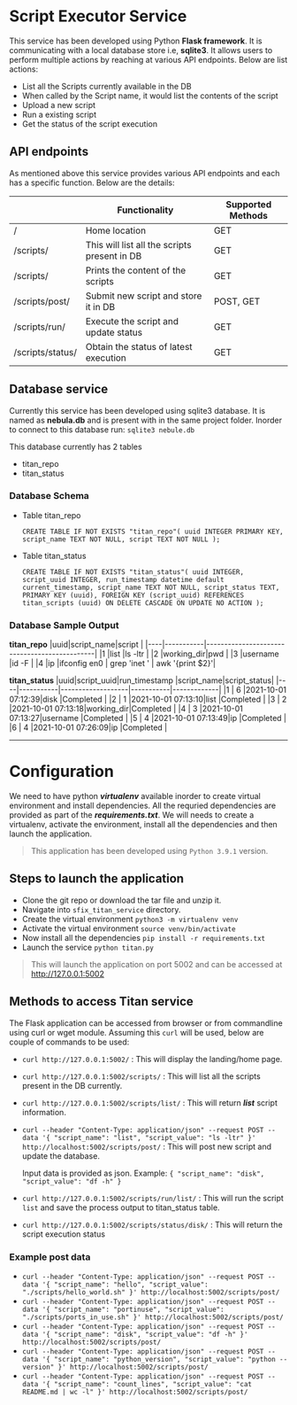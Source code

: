 # Script Executor Service
This service has been developed using Python **Flask framework**. It is communicating with a local database store i.e, **sqlite3**. It allows users to perform multiple actions by reaching at various API endpoints. Below are list actions:
- List all the Scripts currently available in the DB
- When called by the Script name, it would list the contents of the script
- Upload a new script
- Run a existing script
- Get the status of the script execution

## API endpoints
As mentioned above this service provides various API endpoints and each has a specific function. Below are the details:

|                        |Functionality                                 |Supported Methods |
|------------------------|----------------------------------------------|------------------|
|/                       |Home location                                 |GET               |
|/scripts/               |This will list all the scripts present in DB  |GET               |
|/scripts/<name>         |Prints the content of the scripts             |GET               |
|/scripts/post/          |Submit new script and store it in DB          |POST, GET         |
|/scripts/run/<name>     |Execute the script and update status          |GET               |
|/scripts/status/<name>  |Obtain the status of latest execution         |GET               |

## Database service
Currently this service has been developed using sqlite3 database. It is named as **nebula.db** and is present with in the same project folder. Inorder to connect to this database run: `sqlite3 nebule.db`

This database currently has 2 tables
- titan_repo
- titan_status

### Database Schema
- Table titan_repo

  `CREATE TABLE IF NOT EXISTS "titan_repo"(
uuid INTEGER PRIMARY KEY,
script_name TEXT NOT NULL,
script TEXT NOT NULL
);`
- Table titan_status

  `CREATE TABLE IF NOT EXISTS "titan_status"(
    uuid INTEGER,
    script_uuid INTEGER,
    run_timestamp datetime default current_timestamp,
    script_name TEXT NOT NULL,
    script_status TEXT,
    PRIMARY KEY (uuid),
    FOREIGN KEY (script_uuid)
      REFERENCES titan_scripts (uuid)
          ON DELETE CASCADE
          ON UPDATE NO ACTION
);`

### Database Sample Output

**titan_repo**
|uuid|script_name|script                                        |
|----|-----------|----------------------------------------------|
|1   |list       |ls -ltr                                       |
|2   |working_dir|pwd                                           |
|3   |username   |id -F                                         |
|4   |ip         |ifconfig en0 | grep 'inet ' | awk '{print $2}'|

**titan_status**
|uuid|script_uuid|run_timestamp      |script_name|script_status|
|----|-----------|-------------------|-----------|-------------|
|1   |   6       |2021-10-01 07:12:39|disk       |Completed    |
|2   |   1       |2021-10-01 07:13:10|list       |Completed    |
|3   |   2       |2021-10-01 07:13:18|working_dir|Completed    |
|4   |   3       |2021-10-01 07:13:27|username   |Completed    |
|5   |   4       |2021-10-01 07:13:49|ip         |Completed    |
|6   |   4       |2021-10-01 07:26:09|ip         |Completed    |

---

# Configuration
We need to have python ***virtualenv*** available inorder to create virtual environment and install dependencies. All the requried dependencies are provided as part of the ***requirements.txt***.
We will needs to create a virtualenv, activate the environment, install all the dependencies and then launch the application.
> This application has been developed using `Python 3.9.1` version.

## Steps to launch the application
- Clone the git repo or download the tar file and unzip it. 
- Navigate into `sfix_titan_service` directory.
- Create the virtual environment `python3 -m virtualenv venv`
- Activate the virtual environment `source venv/bin/activate`
- Now install all the dependencies `pip install -r requirements.txt`
- Launch the service `python titan.py`
> This will launch the application on port 5002 and can be accessed at http://127.0.0.1:5002

## Methods to access Titan service
The Flask application can be accessed from browser or from commandline using curl or wget module.
Assuming this `curl` will be used, below are couple of commands to be used:
- `curl http://127.0.0.1:5002/` : This will display the landing/home page.
- `curl http://127.0.0.1:5002/scripts/` : This will list all the scripts present in the DB currently.
- `curl http://127.0.0.1:5002/scripts/list/` : This will return ***list*** script information.
- `curl --header "Content-Type: application/json" --request POST --data '{ "script_name": "list", "script_value": "ls -ltr" }' http://localhost:5002/scripts/post/` : This will post new script and update the database.

    Input data is provided as json. Example: `{ "script_name": "disk", "script_value": "df -h" }`
- `curl http://127.0.0.1:5002/scripts/run/list/` : This will run the script `list` and save the process output to titan_status table.
- `curl http://127.0.0.1:5002/scripts/status/disk/` : This will return the script execution status

### Example post data
- `curl --header "Content-Type: application/json" --request POST --data '{ "script_name": "hello", "script_value": "./scripts/hello_world.sh" }' http://localhost:5002/scripts/post/`
- `curl --header "Content-Type: application/json" --request POST --data '{ "script_name": "portinuse", "script_value": "./scripts/ports_in_use.sh" }' http://localhost:5002/scripts/post/`
- `curl --header "Content-Type: application/json" --request POST --data '{ "script_name": "disk", "script_value": "df -h" }' http://localhost:5002/scripts/post/`
- `curl --header "Content-Type: application/json" --request POST --data '{ "script_name": "python_version", "script_value": "python --version" }' http://localhost:5002/scripts/post/`
- `curl --header "Content-Type: application/json" --request POST --data '{ "script_name": "count_lines", "script_value": "cat README.md | wc -l" }' http://localhost:5002/scripts/post/`
